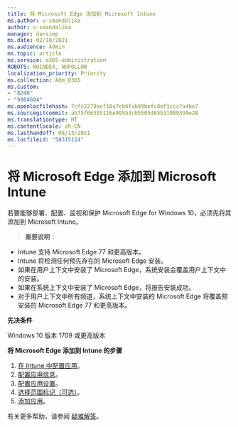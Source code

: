 ```yaml
---
title: 将 Microsoft Edge 添加到 Microsoft Intune
ms.author: v-smandalika
author: v-smandalika
manager: dansimp
ms.date: 02/10/2021
ms.audience: Admin
ms.topic: article
ms.service: o365-administration
ROBOTS: NOINDEX, NOFOLLOW
localization_priority: Priority
ms.collection: Adm_O365
ms.custom:
- "8240"
- "9004604"
ms.openlocfilehash: 7cfc2279acf18a7cb6fab89befc8ef1ccc7a4be7
ms.sourcegitcommit: ab75f66355116e995b3cb5505465b31989339e28
ms.translationtype: HT
ms.contentlocale: zh-CN
ms.lasthandoff: 08/13/2021
ms.locfileid: "58315114"
---
```

# <a name="add-microsoft-edge-to-microsoft-intune"></a>将 Microsoft Edge 添加到 Microsoft Intune

若要能够部署、配置、监视和保护 Microsoft Edge for Windows 10，必须先将其添加到 Microsoft Intune。

> **重要说明**：
- Intune 支持 Microsoft Edge 77 和更高版本。
- Intune 将检测任何预先存在的 Microsoft Edge 安装。
- 如果在用户上下文中安装了 Microsoft Edge，系统安装会覆盖用户上下文中的安装。
- 如果在系统上下文中安装了 Microsoft Edge，将报告安装成功。
- 对于用户上下文中所有频道，系统上下文中安装的 Microsoft Edge 将覆盖预安装的 Microsoft Edge 77 和更高版本。

**先决条件**

Windows 10 版本 1709 或更高版本

**将 Microsoft Edge 添加到 Intune 的步骤**

1. [在 Intune 中配置应用](https://docs.microsoft.com/mem/intune/apps/apps-windows-edge)。
2. [配置应用信息](https://docs.microsoft.com/mem/intune/apps/apps-windows-edge)。
3. [配置应用设置](https://docs.microsoft.com/mem/intune/apps/apps-windows-edge)。
4. [选择范围标记（可选）](https://docs.microsoft.com/mem/intune/apps/apps-windows-edge)。
5. [添加应用](https://docs.microsoft.com/mem/intune/apps/apps-windows-edge)。

有关更多帮助，请参阅 [疑难解答](https://docs.microsoft.com/mem/intune/apps/apps-windows-edge)。




